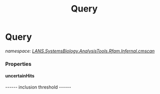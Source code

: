 ﻿---
title: Query
---

# Query
_namespace: [LANS.SystemsBiology.AnalysisTools.Rfam.Infernal.cmscan](N-LANS.SystemsBiology.AnalysisTools.Rfam.Infernal.cmscan.html)_






### Properties

#### uncertainHits
------ inclusion threshold ------
